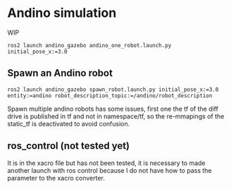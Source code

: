 
# Andino simulation

WIP

```
ros2 launch andino_gazebo andino_one_robot.launch.py initial_pose_x:=3.0
```

## Spawn an Andino robot

```
ros2 launch andino_gazebo spawn_robot.launch.py initial_pose_x:=3.0 entity:=andino robot_description_topic:=/andino/robot_description
```

Spawn multiple andino robots has some issues, first one the tf of the diff drive is published in tf and not in namespace/tf, so the re-mmapings of the static_tf is deactivated to avoid confusion.

## ros_control (not tested yet)

It is in the xacro file but has not been tested, it is necessary to made another launch with ros control because I do not have how to pass the parameter to the xacro converter.

